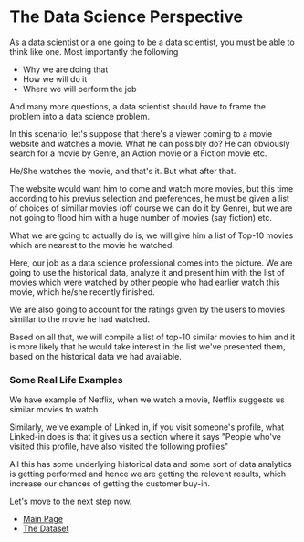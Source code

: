 # The Data Science Perspective 
As a data scientist or a one going to be a data scientist, you must be able to think like one. 
Most importantly the following

- Why we are doing that
- How we will do it
- Where we will perform the job 

And many more questions, a data scientist should have to frame the problem into a data science problem. 

In this scenario, let's suppose that there's a viewer coming to a movie website and watches a movie. What he can possibly do?
He can obviously search for a movie by Genre, an Action movie or a Fiction movie etc. 

He/She watches the movie, and that's it. But what after that. 

The website would want him to come and watch more movies, but this time according to his previus selection and preferences, he must be given a list of choices of simillar movies (off course we can do it by Genre), but we are not going to flood him with a huge number of movies (say fiction) etc. 

What we are going to actually do is, we will give him a list of Top-10 movies which are nearest to the movie he watched. 

Here, our job as a data science professional comes into the picture. We are going to use the historical data, analyze it and present him with the list of movies which were watched by other people who had earlier watch this movie, which he/she recently finished. 

We are also going to account for the ratings given by the users to movies simillar to the movie he had watched. 

Based on all that, we will compile a list of top-10 similar movies to him and it is more likely that he would take interest in the list we've presented them, based on the historical data we had available. 

### Some Real Life Examples

We have example of Netflix, when we watch a movie, Netflix suggests us similar movies to watch

Similarly, we've example of Linked in, if you visit someone's profile, what Linked-in does is that it gives us a section where it says "People who've visited this profile, have also visited the following profiles" 

All this has some underlying historical data and some sort of data analytics is getting performed and hence we are getting the relevent results, which increase our chances of getting the customer buy-in.

Let's move to the next step now. 


- [Main Page](README.md)
- [The Dataset](the-dataset.md)
